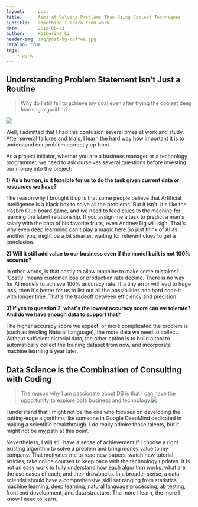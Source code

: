 ```yaml
---
layout:     post
title:      Aims at Solving Problems Than Using Coolest Techniques
subtitle:   something I learn from work
date:       2018-06-23
author:     Katherine Li
header-img: img/post-bg-coffee.jpg
catalog: true
tags:
    - work
---
```


## Understanding Problem Statement Isn't Just a Routine

>Why do I still fail to achieve my goal even after trying the coolest deep learning algorithm?

![](https://www.google.com/search?biw=1164&bih=545&tbm=isch&sa=1&ei=yBUvW6XJGuq1tgXF86rgCw&q=deep+learning+bad&oq=deep+learning+bad&gs_l=img.3...913.1177.0.1329.3.3.0.0.0.0.54.150.3.3.0....0...1c.1.64.img..0.2.106...0j0i30k1j0i8i30k1j0i24k1.0.wkSA14QuAP0#imgrc=LcjDdHuaZtTy8M:)

Well, I admitted that I had this confusion several times at work and study. After several failures and trials, I learn the hard way how important it is to understand our problem correctly up front.

As a project initiator, whether you are a business manager or a technology programmer, we need to ask ourselves several questions before investing our money into the project:

**1) As a human, is it feasible for us to do the task given current data or resources we have?** 

The reason why I brought it up is that some people believe that Artificial Intelligence is a black box to solve all the problems. But it isn't. It's like the Hasbro Clue board game, and we need to feed clues to the machine for learning the latent relationship. If you assign me a task to predict a man's salary with the data of his favorite fruits, even Andrew Ng will sigh. That's why even deep learnning can't play a magic here.So just think of AI as another you, might be a bit smarter, waiting for relevant clues to get a conclusion. 

**2) Will it still add value to our business even if the model built is not 100% accurate?**

In other words, is that costly to allow machine to make some mistakes? 'Costly' means customer loss or production rate decline. There is no way for AI models to achieve 100% accuracy rate. If a tiny error will lead to huge loss, then it's better for us to list out all the possibilities and hard code it with longer time. That's the tradeoff between efficiency and precision.  

**3) If yes to question 2, what's the lowest accuracy score can we tolerate? And do we have enough data to support that?** 

The higher accuracy score we expect, or more complicated the problem is (such as involing Natural Language), the more data we need to collect. Without sufficient historial data, the other option is to build a tool to automatically collect the training dataset from now, and incorporate machine learning a year later.


## Data Science is the Combination of Consulting with Coding

>The reason why I am passionate about DS is that I can have the opportunity to explore both business and technology
![](https://www.google.com/search?biw=1164&bih=545&tbm=isch&sa=1&ei=shQvW9KnBZLGsAXvq67ICg&q=data+science+and+consulting&oq=data+science+and+consulting&gs_l=img.3..0i24k1.69114.69447.0.69606.4.4.0.0.0.0.72.204.4.4.0....0...1c.1.64.img..0.1.72....0.PXEHtIQzsLY#imgrc=7q6P01PsUmph-M:)

I understand that I might not be the one who focuses on developing the cutting-edge algorithms like someone in Google DeepMind dedicated in making a scientific breakthrough. I do really admire those talents, but it might not be my path at this point. 

Nevertheless, I will still have a sense of achievement if I choose a right existing algorithm to solve a problem and bring money value to my company. That motivates me to read new papers, watch new tutorial articles, take online courses to keep pace with the technology updates. It is not an easy work to fully understand how each algorithm works, what are the use cases of each, and their drawbacks. In a broader sense, a data scientist should have a comprehensive skill set ranging from statistics, machine learning, deep learning, natural language processing, ab testing, front end development, and data structure. The more I learn, the more I know I need to learn.






